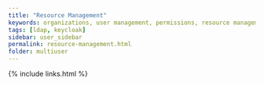 ```yaml
---
title: "Resource Management"
keywords: organizations, user management, permissions, resource management, RAM allocation
tags: [ldap, keycloak]
sidebar: user_sidebar
permalink: resource-management.html
folder: multiuser
---
```

{% include links.html %}
